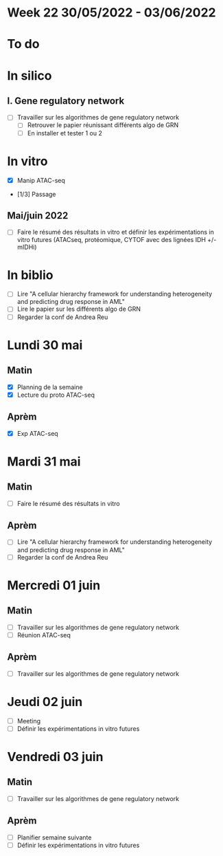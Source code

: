 # Week 22 30/05/2022 - 03/06/2022

# To do

# In silico

## I. Gene regulatory network  
* [ ] Travailler sur les algorithmes de gene regulatory network  
  * [ ] Retrouver le papier réunissant différents algo de GRN
  * [ ] En installer et tester 1 ou 2

# In vitro

* [x] Manip ATAC-seq
* [1/3] Passage

## Mai/juin 2022
* [ ] Faire le résumé des résultats in vitro et définir les expérimentations in vitro futures (ATACseq, protéomique, CYTOF avec des lignées IDH +/- mIDHi)

# In biblio
* [ ] Lire "A cellular hierarchy framework for understanding heterogeneity and predicting drug response in AML"
* [ ] Lire le papier sur les différents algo de GRN
* [ ] Regarder la conf de Andrea Reu

# Lundi 30 mai

## Matin

* [x] Planning de la semaine
* [x] Lecture du proto ATAC-seq

## Aprèm

* [x] Exp ATAC-seq

# Mardi 31 mai

## Matin

* [ ] Faire le résumé des résultats in vitro

## Aprèm

* [ ] Lire "A cellular hierarchy framework for understanding heterogeneity and predicting drug response in AML"
* [ ] Regarder la conf de Andrea Reu

# Mercredi 01 juin

## Matin

* [ ] Travailler sur les algorithmes de gene regulatory network
* [ ] Réunion ATAC-seq

## Aprèm

* [ ] Travailler sur les algorithmes de gene regulatory network

# Jeudi 02 juin

* [ ] Meeting
* [ ] Définir les expérimentations in vitro futures

# Vendredi 03 juin

## Matin

* [ ] Travailler sur les algorithmes de gene regulatory network

## Aprèm

* [ ] Planifier semaine suivante
* [ ] Définir les expérimentations in vitro futures
